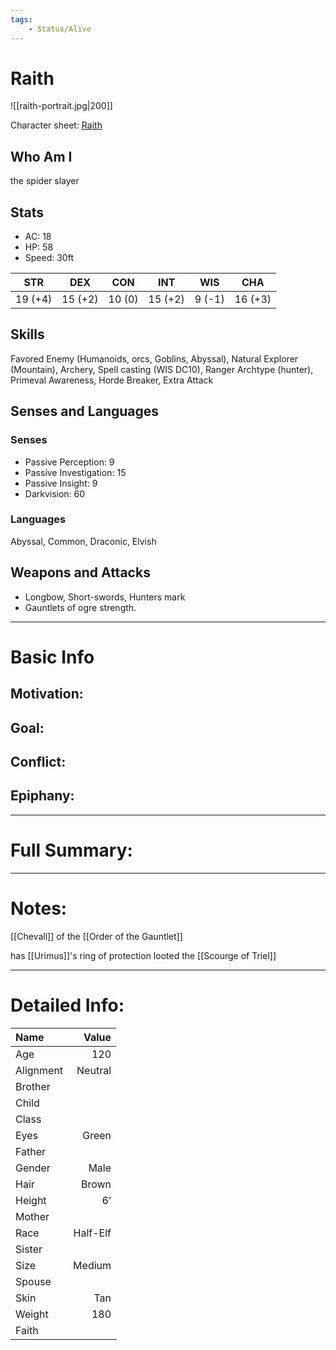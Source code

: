 ```yaml
---
tags:
    - Status/Alive
---
```


# Raith
![[raith-portrait.jpg|200]]

Character sheet: [Raith](https://www.dndbeyond.com/characters/25890065)

## Who Am I
the spider slayer

## Stats
- AC: 18
- HP: 58
- Speed: 30ft

| STR | DEX | CON | INT | WIS | CHA|
| ---- | ---- | ---- | ---- | ---- | ---- |
|19 (+4)|15 (+2)|10 (0)|15 (+2)|9 (-1)|16 (+3)|

## Skills
Favored Enemy (Humanoids, orcs, Goblins, Abyssal), Natural Explorer (Mountain), Archery, Spell casting (WIS DC10), Ranger Archtype (hunter), Primeval Awareness, Horde Breaker, Extra Attack

## Senses and Languages
### Senses
- Passive Perception: 9
- Passive Investigation: 15
- Passive Insight: 9
- Darkvision: 60

### Languages
Abyssal, Common, Draconic, Elvish

## Weapons and Attacks
- Longbow, Short-swords, Hunters mark
- Gauntlets of ogre strength.

___
# Basic Info

## Motivation: 

## Goal:

## Conflict:

## Epiphany:

___
# Full Summary:

___
# Notes:
[[Chevall]] of the [[Order of the Gauntlet]]

has [[Urimus]]'s ring of protection
looted the [[Scourge of Triel]]
___
# Detailed Info:
Name|Value
:-----|-----:
Age|120
Alignment|Neutral
Brother|
Child|
Class|
Eyes|Green
Father|
Gender|Male
Hair|Brown
Height|6’
Mother|
Race|Half-Elf
Sister|
Size|Medium
Spouse|
Skin|Tan
Weight|180
Faith|